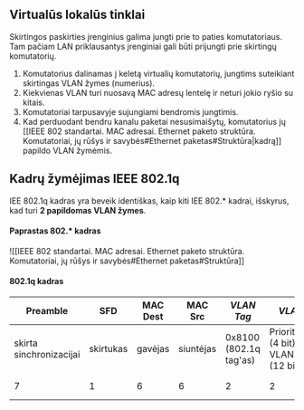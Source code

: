 ## Virtualūs lokalūs tinklai
Skirtingos paskirties įrenginius galima jungti prie to paties komutatoriaus. Tam pačiam LAN priklausantys įrenginiai gali būti prijungti prie skirtingų komutatorių.

1. Komutatorius dalinamas į keletą virtualių komutatorių, jungtims suteikiant skirtingas VLAN žymes (numerius).
2. Kiekvienas VLAN turi nuosavą MAC adresų lentelę ir neturi jokio ryšio su kitais.
3. Komutatoriai tarpusavyje sujungiami bendromis jungtimis.
4. Kad perduodant bendru kanalu paketai nesusimaišytų, komutatorius jų [[IEEE 802 standartai. MAC adresai. Ethernet paketo struktūra. Komutatoriai, jų rūšys ir savybės#Ethernet paketas#Struktūra|kadrą]] papildo VLAN žymėmis.

## Kadrų žymėjimas IEEE 802.1q
IEE 802.1q kadras yra beveik identiškas, kaip kiti IEE 802.* kadrai, išskyrus, kad turi **2 papildomas VLAN žymes**.

#### Paprastas 802.* kadras
![[IEEE 802 standartai. MAC adresai. Ethernet paketo struktūra. Komutatoriai, jų rūšys ir savybės#Ethernet paketas#Struktūra]]

#### 802.1q kadras

| Preamble                | SFD       | MAC Dest | MAC Src   |  *VLAN Tag* | *VLAN*   | Length      | Payload   | FCS             |
| ----------------------- | --------- | -------- | --------- | --------- | ------ | ----------- | --------- | --------------- |
| skirta sinchronizacijai | skirtukas | gavėjas  | siuntėjas |  0x8100 (802.1q tag'as)   | Prioritetas (4 bit) + VLAN id (12 bit)   | kadro ilgis | duomenys  | kontrolinė suma |
| 7                       | 1         | 6        | 6         | 2         | 2   | 2           | 46 - 1500 | 4               |
